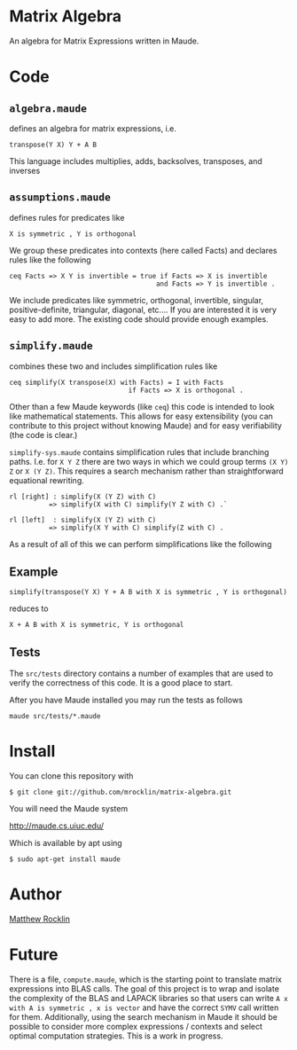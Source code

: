 Matrix Algebra
==============

An algebra for Matrix Expressions written in Maude. 

Code
====

`algebra.maude`
---------------

defines an algebra for matrix expressions, i.e.

    transpose(Y X) Y + A B

This language includes multiplies, adds, backsolves, transposes, and inverses

`assumptions.maude`
-------------------

defines rules for predicates like

    X is symmetric , Y is orthogonal

We group these predicates into contexts (here called Facts) and declares rules
like the following

    ceq Facts => X Y is invertible = true if Facts => X is invertible  
                                         and Facts => Y is invertible .

We include predicates like symmetric, orthogonal, invertible, singular,
positive-definite, triangular, diagonal, etc.... 
If you are interested it is very easy to add more. The existing code should
provide enough examples.

`simplify.maude`
----------------

combines these two and includes simplification rules like 

    ceq simplify(X transpose(X) with Facts) = I with Facts 
                                  if Facts => X is orthogonal .

Other than a few Maude keywords (like `ceq`) this code is intended to look like
mathematical statements. This allows for easy extensibility (you can contribute
to this project without knowing Maude) and for easy verifiability (the code is 
clear.)

`simplify-sys.maude` contains simplification rules that include branching
paths. I.e. for `X Y Z` there are two ways in which we could group terms
`(X Y) Z` or `X (Y Z)`. This requires a search mechanism rather than 
straightforward equational rewriting.

    rl [right] : simplify(X (Y Z) with C) 
              => simplify(X with C) simplify(Y Z with C) .`

    rl [left]  : simplify(X (Y Z) with C) 
              => simplify(X Y with C) simplify(Z with C) .

As a result of all of this we can perform simplifications like the following 

Example
-------
    simplify(transpose(Y X) Y + A B with X is symmetric , Y is orthogonal)

reduces to

    X + A B with X is symmetric, Y is orthogonal

Tests
-----

The `src/tests` directory contains a number of examples that are used to verify
the correctness of this code. It is a good place to start. 

After you have Maude installed you may run the tests as follows

    maude src/tests/*.maude

Install
=======

You can clone this repository with 

    $ git clone git://github.com/mrocklin/matrix-algebra.git

You will need the Maude system

http://maude.cs.uiuc.edu/

Which is available by apt using 

    $ sudo apt-get install maude

Author
======

[Matthew Rocklin](http://matthewrocklin.com/)

Future
======

There is a file, `compute.maude`, which is the starting point to translate
matrix expressions into BLAS calls. The goal of this project is to wrap and 
isolate the complexity of the BLAS and LAPACK libraries so that users can write
`A x with A is symmetric , x is vector` and have the correct `SYMV` call
written for them. Additionally, using the search mechanism in Maude it should
be possible to consider more complex expressions / contexts and select optimal
computation strategies. This is a work in progress. 

